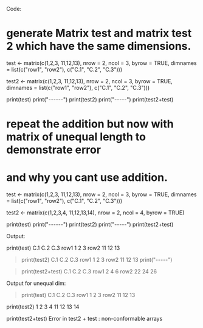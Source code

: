 Code:

# generate Matrix test and matrix test 2 which have the same dimensions.
test <-  matrix(c(1,2,3, 11,12,13), nrow = 2, ncol = 3, byrow = TRUE,
                dimnames = list(c("row1", "row2"),
                                c("C.1", "C.2", "C.3")))

test2 <-  matrix(c(1,2,3, 11,12,13), nrow = 2, ncol = 3, byrow = TRUE,
                 dimnames = list(c("row1", "row2"),
                                 c("C.1", "C.2", "C.3")))

print(test)
print("------")
print(test2)
print("-----")
print(test2+test)

# repeat the addition but now with matrix of unequal length to demonstrate error
# and why you cant use addition.
test <-  matrix(c(1,2,3, 11,12,13), nrow = 2, ncol = 3, byrow = TRUE,
                dimnames = list(c("row1", "row2"),
                                c("C.1", "C.2", "C.3")))

test2 <-  matrix(c(1,2,3,4, 11,12,13,14), nrow = 2, ncol = 4, byrow = TRUE)

print(test)
print("------")
print(test2)
print("-----")
print(test2+test)


Output:

print(test)
     C.1 C.2 C.3
row1   1   2   3
row2  11  12  13


> print(test2)
     C.1 C.2 C.3
row1   1   2   3
row2  11  12  13
> print("-----")


> print(test2+test)
     C.1 C.2 C.3
row1   2   4   6
row2  22  24  26

Output for unequal dim:

> print(test)
     C.1 C.2 C.3
row1   1   2   3
row2  11  12  13

print(test2)
  1    2    3    4
  11   12   13   14

print(test2+test)
Error in test2 + test : non-conformable arrays